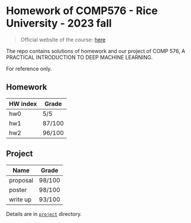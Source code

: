 # Homework of COMP576 - Rice University - 2023 fall
> Official website of the course: [here](https://elec576.rice.edu/)

The repo contains solutions of homework and our project of COMP 576, A PRACTICAL INTRODUCTION TO DEEP MACHINE LEARNING.

For reference only.

## Homework
|HW index| Grade  |
|---|--------|
|hw0| 5/5    |
|hw1| 87/100 |
|hw2| 96/100 |

## Project
|Name|Grade|
|----|-----|
|proposal|98/100|
|poster|98/100|
|write up|93/100|

Details are in [`project`](https://github.com/ObsisMc/COMP576_RICE/tree/main/Project) directory.
